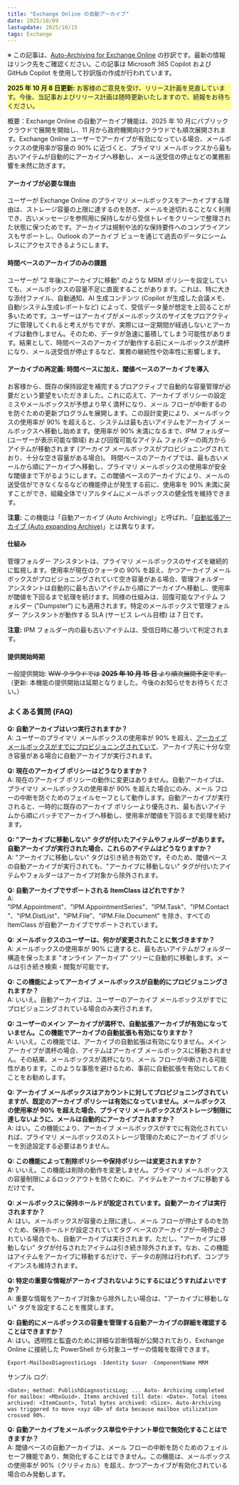 ```yaml
---
title: "Exchange Online の自動アーカイブ"
date: 2025/10/09
lastupdate: 2025/10/15
tags: Exchange
---
```


※ この記事は、[Auto-Archiving for Exchange Online](https://techcommunity.microsoft.com/blog/exchange/auto-archiving-for-exchange-online/4459735) の抄訳です。最新の情報はリンク先をご確認ください。この記事は Microsoft 365 Copilot および GitHub Copilot を使用して抄訳版の作成が行われています。

<p style="background: #FFFF99;"><strong>2025 年 10 月 8 日更新:</strong> お客様のご意見を受け、リリース計画を見直しています。今後、当記事およびリリース計画は随時更新いたしますので、続報をお待ちください。</p>
概要：Exchange Online の自動アーカイブ機能は、2025 年 10 月にパブリック クラウドで展開を開始し、11 月から政府機関向けクラウドでも順次展開されます。Exchange Online ユーザーでアーカイブが有効になっている場合、メールボックスの使用率が容量の 90% に近づくと、プライマリ メールボックスから最も古いアイテムが自動的にアーカイブへ移動し、メール送受信の停止などの業務影響を未然に防ぎます。

#### アーカイブが必要な理由

ユーザーが Exchange Online のプライマリ メールボックスをアーカイブする理由は、ストレージ容量の上限に達するのを防ぎ、メールを途切れることなく利用でき、古いメッセージを参照用に保持しながら受信トレイをクリーンで整理された状態に保つためです。アーカイブは規制や法的な保持要件へのコンプライアンスもサポートし、Outlook のアーカイブ ビューを通じて過去のデータにシームレスにアクセスできるようにします。

#### 時間ベースのアーカイブのみの課題

ユーザーが "2 年後にアーカイブに移動" のような MRM ポリシーを設定していても、メールボックスの容量不足に直面することがあります。これは、特に大きな添付ファイル、自動通知、AI 生成コンテンツ (Copilot が生成した会議メモ、自動/システム生成レポートなど) によって、受信データ量が想定を上回ることが多いためです。ユーザーはアーカイブがメールボックスのサイズをプロアクティブに管理してくれると考えがちですが、実際には一定期間が経過しないとアーカイブは動作しません。そのため、データが急速に蓄積してしまう可能性があります。結果として、時間ベースのアーカイブが動作する前にメールボックスが満杯になり、メール送受信が停止するなど、業務の継続性や効率性に影響します。

#### アーカイブの再定義: 時間ベースに加え、閾値ベースのアーカイブを導入

お客様から、既存の保持設定を補完するプロアクティブで自動的な容量管理が必要だという要望をいただきました。これに応えて、アーカイブ ポリシーの設定ミスやメールボックスが予想より早く満杯になり、メール フローが中断するのを防ぐための更新プログラムを展開します。この設計変更により、メールボックスの使用率が 90% を超えると、システムは最も古いアイテムをアーカイブ メールボックスへ移動し始めます。使用率が 90% 未満になるまで、IPM フォルダー (ユーザーが表示可能な領域) および回復可能なアイテム フォルダーの両方からアイテムが移動されます (アーカイブ メールボックスがプロビジョニングされており、十分な空き容量がある場合)。
時間ベースのアーカイブでは、最も古いメールから順にアーカイブへ移動し、プライマリ メールボックスの使用率が安全な閾値まで下がるようにします。この閾値ベースのアーカイブにより、メールの送受信ができなくなるなどの機能停止が発生する前に、使用率を 90% 未満に戻すことができ、組織全体でリアルタイムにメールボックスの健全性を維持できます。

**注意:** この機能は「自動アーカイブ (Auto Archiving)」と呼ばれ、「[自動拡張アーカイブ (Auto expanding Archive)](https://learn.microsoft.com/purview/autoexpanding-archiving)」とは異なります。

#### 仕組み

管理フォルダー アシスタントは、プライマリ メールボックスのサイズを継続的に監視します。使用率が現在のクォータの 90% を超え、かつアーカイブ メールボックスがプロビジョニングされていて空き容量がある場合、管理フォルダー アシスタントは自動的に最も古いアイテムから順にアーカイブへ移動し、使用率が閾値を下回るまで処理を続けます。同様の仕組みは、回復可能なアイテム フォルダー ("Dumpster") にも適用されます。特定のメールボックスで管理フォルダー アシスタントが動作する SLA (サービス レベル目標) は 7 日です。

**注意:** IPM フォルダー内の最も古いアイテムは、受信日時に基づいて判定されます。
#### 提供開始時期

一般提供開始: ~~WW クラウドでは **2025 年 10 月 15 日** より順次展開予定です。~~（更新: 本機能の提供開始は延期となりました。今後のお知らせをお待ちください。）

### よくある質問 (FAQ) 

**Q: 自動アーカイブはいつ実行されますか？**  
A: ユーザーのプライマリ メールボックスの使用率が 90% を超え、[アーカイブ メールボックスがすでにプロビジョニングされていて](https://learn.microsoft.com/purview/enable-archive-mailboxes)、アーカイブ先に十分な空き容量がある場合に自動アーカイブが実行されます。

**Q: 現在のアーカイブ ポリシーはどうなりますか？**  
A: 現在のアーカイブ ポリシーの動作に変更はありません。自動アーカイブは、プライマリ メールボックスの使用率が 90% を超えた場合にのみ、メール フローの中断を防ぐためのフェイルセーフとして動作します。自動アーカイブが実行されると、一時的に既存のアーカイブ ポリシーより優先され、最も古いアイテムから順にバッチでアーカイブへ移動し、使用率が閾値を下回るまで処理を続けます。

**Q: "アーカイブに移動しない" タグが付いたアイテムやフォルダーがあります。自動アーカイブが実行された場合、これらのアイテムはどうなりますか？**  
A: "アーカイブに移動しない" タグは引き続き有効です。そのため、閾値ベースの自動アーカイブが実行されても、"アーカイブに移動しない" タグが付いたアイテムやフォルダーはアーカイブ対象から除外されます。

**Q: 自動アーカイブでサポートされる ItemClass はどれですか？**  
A: "IPM.Appointment"、"IPM.AppointmentSeries"、"IPM.Task"、"IPM.Contact"、"IPM.DistList"、"IPM.File"、"IPM.File.Document" を除き、すべての ItemClass が自動アーカイブでサポートされています。

**Q: メールボックスのユーザーは、何かが変更されたことに気づきますか？**  
A: メールボックスの使用率が 90% に達すると、最も古いアイテムがフォルダー構造を保ったまま "オンライン アーカイブ" ツリーに自動的に移動します。メールは引き続き検索・閲覧が可能です。

**Q: この機能によってアーカイブ メールボックスが自動的にプロビジョニングされますか？**  
A: いいえ。自動アーカイブは、ユーザーのアーカイブ メールボックスがすでにプロビジョニングされている場合のみ実行されます。

**Q: ユーザーのメイン アーカイブが満杯で、自動拡張アーカイブが有効になっていません。この機能でアーカイブの自動拡張も有効になりますか？**  
A: いいえ。この機能では、アーカイブの自動拡張は有効になりません。メイン アーカイブが満杯の場合、アイテムはアーカイブ メールボックスに移動されません。その結果、メールボックスが満杯になり、メール フローが中断される可能性があります。このような事態を避けるため、事前に自動拡張を有効にしておくことをお勧めします。

**Q: アーカイブ メールボックスはアカウントに対してプロビジョニングされていますが、既定のアーカイブ ポリシーは有効になっていません。メールボックスの使用率が 90% を超えた場合、プライマリ メールボックスがストレージ制限に達しないように、メールは自動的にアーカイブされますか？**  
A: はい。この機能により、アーカイブ メールボックスがすでに有効化されていれば、プライマリ メールボックスのストレージ管理のためにアーカイブ ポリシーを別途設定する必要はありません。

**Q: この機能によって削除ポリシーや保持ポリシーは変更されますか？**  
A: いいえ。この機能は削除の動作を変更しません。プライマリ メールボックスの容量制限によるロックアウトを防ぐために、アイテムをアーカイブに移動するだけです。

**Q: メールボックスに保持ホールドが設定されています。自動アーカイブは実行されますか？**  
A: はい。メールボックスが容量の上限に達し、メール フローが停止するのを防ぐため、保持ホールドが設定されていてタグ ベースのアーカイブが一時停止されている場合でも、自動アーカイブは実行されます。ただし、"アーカイブに移動しない" タグが付与されたアイテムは引き続き除外されます。なお、この機能はアイテムをアーカイブに移動するだけで、データの削除は行われず、コンプライアンスも維持されます。

**Q: 特定の重要な情報がアーカイブされないようにするにはどうすればよいですか？**  
A: 重要な情報をアーカイブ対象から除外したい場合は、"アーカイブに移動しない" タグを設定することを推奨します。

**Q: 自動的にメールボックスの容量を管理する自動アーカイブの詳細を確認することはできますか？**  
A: はい。透明性と監査のために詳細な診断情報が公開されており、Exchange Online に接続した PowerShell から対象ユーザーの情報を取得できます。

```powershell
Export-MailboxDiagnosticLogs -Identity $user -ComponentName MRM 
```
サンプル ログ: 
```
<Date>; method: PublishDiagnosticsLog; ... Auto- Archiving completed for mailbox: <MbxGuid>. Items archived till date: <Date>. Total items archived: <ItemCount>, Total bytes archived: <Size>. Auto-Archiving was triggered to move <xyz GB> of data because mailbox utilization crossed 90%. 
```
**Q: 自動アーカイブをメールボックス単位やテナント単位で無効化することはできますか？**  
A: 閾値ベースの自動アーカイブは、メール フローの中断を防ぐためのフェイルセーフ機能であり、無効化することはできません。この機能は、メールボックスの使用率が 90%（クリティカル）を超え、かつアーカイブが有効化されている場合のみ発動します。

